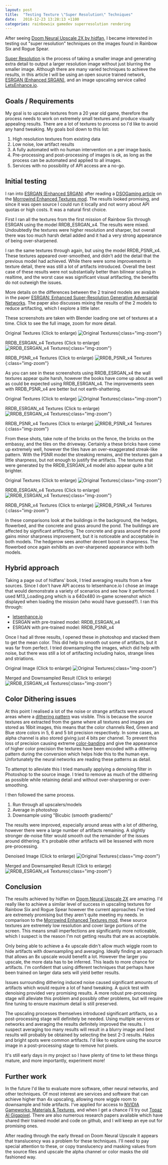 ```yaml
---
layout: post
title:  "Testing Texture \"Super Resolution\" Techniques"
date:   2018-12-23 13:28:13 +1100
categories: rainbowsix gamedev superresolution rendering
---
```


After seeing [Doom Neural Upscale 2X by hidfan](https://www.doomworld.com/forum/topic/99021-v-0-95-doom-neural-upscale-2x/), I became interested in testing out "super resolution" techniques on the images found in Rainbow Six and Rogue Spear.

[Super Resolution](https://en.wikipedia.org/wiki/Super-resolution_imaging) is the process of taking a smaller image and generating extra detail to output a larger resolution image without just blurring the smaller image. Although there are many varied techniques to achieve the results, in this article I will be using an open source trained network, [ESRGAN (Enhanced SRGAN)](https://github.com/xinntao/ESRGAN), and an image upscaling service called [LetsEnhance.io](letsenhance.io).

<!--more-->

## Goals / Requirements

My goal is to upscale textures from a 20 year old game, therefore the process needs to work on extremely small textures and produce visually appealing results. There are a lot of textures to process so I'd like to avoid any hand tweaking. My goals boil down to this list:

1. High resolution textures from existing data
2. Low noise, low artifact results
3. A fully automated with no human intervention on a per image basis.
4. Pre-processing and post-processing of images is ok, as long as the process can be automated and applied to all images.
5. Services with no possibility of API access are a no-go.

## Initial testing

I ran into [ESRGAN (Enhanced SRGAN)](https://github.com/xinntao/ESRGAN) after reading a [DSOGaming article](https://www.dsogaming.com/news/morrowind-enhanced-textures-is-a-must-have-mod-that-upscales-texture-by-4x-with-esrgan-technique/) on the [Morrowind Enhanced Textures mod](https://www.nexusmods.com/morrowind/mods/46221?tab=files). The results looked promising, and since it was open source I could run it locally and not worry about API quotas or high costs. It was a natural first choice.

First I ran all the textures from the first mission of Rainbow Six through ESRGAN using the model RRDB_ESRGAN_x4. The results were mixed. Undoubtedly the textures were higher resolution and sharper, but overall there was too much harsh detail added and it had a very strong appearance of being over-sharpened.

I ran the same textures through again, but using the model RRDB_PSNR_x4. These textures appeared over-smoothed, and didn't add the detail that the previous model had achieved. While there were some improvements in texture detail, there was still a lot of artifacts introduced. Overall the best case of these results were not substantially better than bilinear scaling in realtime, and the worst case was significant visual artifacting, the benefits do not outweigh the issues.

More details on the differences between the 2 trained models are available in the paper [ESRGAN: Enhanced Super-Resolution Generative Adversarial Networks](https://arxiv.org/abs/1809.00219). The paper also discusses mixing the results of the 2 models to reduce artifacting, which I explore a little later.

These screenshots are taken with Blender loading one set of textures at a time. Click to see the full image, zoom for more detail.

Original Textures (Click to enlarge)
![Original Textures](/assets/posts/2018-12-22-SuperResolutionTesting.md/int1_Original.jpg){:class="img-zoom"}

RRDB_ESRGAN_x4 Textures (Click to enlarge)
![RRDB_ESRGAN_x4 Textures](/assets/posts/2018-12-22-SuperResolutionTesting.md/int1_RRDB_ESRGAN_x4.jpg){:class="img-zoom"}

RRDB_PSNR_x4 Textures (Click to enlarge)
![RRDB_PSNR_x4 Textures](/assets/posts/2018-12-22-SuperResolutionTesting.md/int1_RRDB_PSNR_x4.jpg){:class="img-zoom"}


As you can see in these screenshots using RRDB_ESRGAN_x4 the wall textures appear quite harsh, however the books have come up about as well as could be expected using RRDB_ESRGAN_x4. The improvements seen with RRDB_PSNR_x4 are better but not earth-shattering.

Original Textures (Click to enlarge)
![Original Textures](/assets/posts/2018-12-22-SuperResolutionTesting.md/ext1_Original.jpg){:class="img-zoom"}

RRDB_ESRGAN_x4 Textures (Click to enlarge)
![RRDB_ESRGAN_x4 Textures](/assets/posts/2018-12-22-SuperResolutionTesting.md/ext1_RRDB_ESRGAN_x4.jpg){:class="img-zoom"}

RRDB_PSNR_x4 Textures (Click to enlarge)
![RRDB_PSNR_x4 Textures](/assets/posts/2018-12-22-SuperResolutionTesting.md/ext1_RRDB_PSNR_x4.jpg){:class="img-zoom"}

From these shots, take note of the bricks on the fence, the bricks on the embassy, and the tiles on the driveway. Certainly a these bricks have come up extremely well, however the tiles have an over-exaggerated streak-like pattern. With the PSNR model the streaking remains, and the textures gain a little sharpness, but not enough to justify the artifacts. The textures that were generated by the RRDB_ESRGAN_x4 model also appear quite a bit brighter.

Original Textures (Click to enlarge)
![Original Textures](/assets/posts/2018-12-22-SuperResolutionTesting.md/ext2_Original.jpg){:class="img-zoom"}

RRDB_ESRGAN_x4 Textures (Click to enlarge)
![RRDB_ESRGAN_x4 Textures](/assets/posts/2018-12-22-SuperResolutionTesting.md/ext2_RRDB_ESRGAN_x4.jpg){:class="img-zoom"}

RRDB_PSNR_x4 Textures (Click to enlarge)
![RRDB_PSNR_x4 Textures](/assets/posts/2018-12-22-SuperResolutionTesting.md/ext2_RRDB_PSNR_x4.jpg){:class="img-zoom"}

In these comparisons look at the buildings in the background, the hedges, flowerbed, and the concrete and grass around the pond. The buildings are affected by significant artifacting. The concrete and grass around the pond gains minor sharpness improvement, but it is noticeable and acceptable in both models. The hedgerow sees another decent boost in sharpness. The flowerbed once again exhibits an over-sharpened appearance with both models.

## Hybrid approach

Taking a page out of hidfans' book, I tried averaging results from a few sources. Since I don't have API access to letsenhance.io I chose an image that would demonstrate a variety of scenarios and see how it performed. I used M13_Loading.png which is a 640x480 in-game screenshot which displayed when loading the mission (who would have guessed?). I ran this through:

- [letsenhance.io](letsenhance.io)
- ESRGAN with pre-trained model: RRDB_ESRGAN_x4
- ESRGAN with pre-trained model: RRDB_PSNR_x4

Once I had all three results, I opened these in photoshop and stacked them to get the mean color. This did help to smooth out some of artifacts, but it was far from perfect. I tried downsampling the images, which did help with noise, but there was still a lot of artifacting including halos, strange lines and striations.

Original Image (Click to enlarge)
![Original Textures](/assets/posts/2018-12-22-SuperResolutionTesting.md/M13_loading-original.PNG){:class="img-zoom"}

Merged and Downsampled Result (Click to enlarge)
![RRDB_ESRGAN_x4 Textures](/assets/posts/2018-12-22-SuperResolutionTesting.md/M13_loading-original-merged-downsampled.jpg){:class="img-zoom"}

## Color Dithering issues

At this point I realised a lot of the noise or strange artifacts were around areas where a [dithering pattern](https://en.wikipedia.org/wiki/Dither) was visible. This is because the source textures are extracted from the game where all textures and images are stored as 16bit images, this means that the color channels Red, Green and Blue store colors in 5, 6 and 5 bit precision respectively. In some cases, an alpha channel is also stored giving just 4 bits per channel. To prevent this loss of precision causing extreme [color-banding](https://en.wikipedia.org/wiki/Colour_banding) and give the appearance of higher color precision the textures have been encoded with a dithering pattern during the conversion which helps hide this to the human eye. Unfortunately the neural networks are reading these patterns as detail.

To attempt to alleviate this I tried manually applying a denoising filter in Photoshop to the source image. I tried to remove as much of the dithering as possible while retaining detail and without over-sharpening or over-smoothing.

I then followed the same process.

1. Run through all upscalers/models
2. Average in photoshop
3. Downsample using "Bicubic (smooth gradients)"

The results were improved, especially around areas with a lot of dithering, however there were a large number of artifacts remaining. A slightly stronger de-noise filter would smooth out the remainder of the issues around dithering. It's probable other artifacts will be lessened with more pre-processing.

Denoised Image (Click to enlarge)
![Original Textures](/assets/posts/2018-12-22-SuperResolutionTesting.md/M13_loading-original-denoised.PNG){:class="img-zoom"}

Merged and Downsampled Result (Click to enlarge)
![RRDB_ESRGAN_x4 Textures](/assets/posts/2018-12-22-SuperResolutionTesting.md/M13_loading-denoised-merged-downsampled.jpg){:class="img-zoom"}

## Conclusion

The results achieved by hidfan on [Doom Neural Upscale 2X](https://www.doomworld.com/forum/topic/99021-v-0-95-doom-neural-upscale-2x/) are amazing. I'd really like to achieve a similar level of success in upscaling textures for Rainbow Six and Rogue Spear however the current approaches I've tried are extremely promising but they aren't quite meeting my needs. In comparison to the [Morrowind Enhanced Textures mod](https://www.nexusmods.com/morrowind/mods/46221?tab=files), these source textures are extremely low resolution and cover large portions of the screen. This means small imperfections are significantly more noticeable, which I suspect is the reason I'm not getting results that are as acceptable.

Only being able to achieve a 4x upscale didn't allow much wiggle room to hide artifacts with downsampling and averaging. Ideally finding an approach that allows an 8x upscale would benefit a lot. However the larger you upscale, the more data has to be inferred. This leads to more chance for artifacts. I'm confident that using different techniques that perhaps have been trained on larger data sets will yield better results.

Issues surrounding dithering induced noise caused significant amounts of artifacts which would require a lot of hand tweaking. A quick test with denoising provided very promising results. A more robust pre-processing stage will alleviate this problem and possibly other problems, but will require fine tuning to ensure maximum detail is still preserved.

The upscaling processes themselves introduced significant artifacts, so a post-processing stage will definitely be needed. Using multiple services or networks and averaging the results definitely improved the results. I suspect averaging too many results will result in a blurry image and best results will probably be obtained by selecting the best 2-3 results. Halos and bright spots were common artifacts. I'd like to explore using the source image in a post-processing stage to remove hot pixels.

It's still early days in my project so I have plenty of time to let these things mature, and more importantly, experiment more!

## Further work

In the future I'd like to evaluate more software, other neural networks, and other techniques. Of most interest are services and software that can achieve higher than 4x upscaling, allowing more wiggle room to downsample and hide artifacts. I've applied for access to [NVIDIA Gameworks: Materials & Textures](https://developer.nvidia.com/gwmt), and when I get a chance I'll try out [Topaz AI Gigapixel](https://topazlabs.com/ai-gigapixel/). There are also numerous research papers available which have shared their trained model and code on github, and I will keep an eye out for promising ones.

After reading through the early thread on Doom Neural Upscale it appears that translucency was a problem for these techniques. I'll need to pay special attention to these, or copy translucency and masking values from the source files and upscale the alpha channel or color masks the old fashioned way.